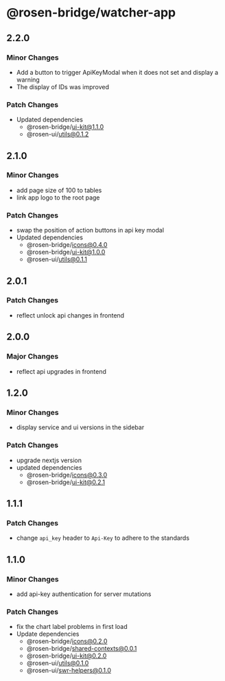 # @rosen-bridge/watcher-app

## 2.2.0

### Minor Changes

- Add a button to trigger ApiKeyModal when it does not set and display a warning
- The display of IDs was improved

### Patch Changes

- Updated dependencies
  - @rosen-bridge/ui-kit@1.1.0
  - @rosen-ui/utils@0.1.2

## 2.1.0

### Minor Changes

- add page size of 100 to tables
- link app logo to the root page

### Patch Changes

- swap the position of action buttons in api key modal
- Updated dependencies
  - @rosen-bridge/icons@0.4.0
  - @rosen-bridge/ui-kit@1.0.0
  - @rosen-ui/utils@0.1.1

## 2.0.1

### Patch Changes

- reflect unlock api changes in frontend

## 2.0.0

### Major Changes

- reflect api upgrades in frontend

## 1.2.0

### Minor Changes

- display service and ui versions in the sidebar

### Patch Changes

- upgrade nextjs version
- updated dependencies
  - @rosen-bridge/icons@0.3.0
  - @rosen-bridge/ui-kit@0.2.1

## 1.1.1

### Patch Changes

- change `api_key` header to `Api-Key` to adhere to the standards

## 1.1.0

### Minor Changes

- add api-key authentication for server mutations

### Patch Changes

- fix the chart label problems in first load
- Update dependencies
  - @rosen-bridge/icons@0.2.0
  - @rosen-bridge/shared-contexts@0.0.1
  - @rosen-bridge/ui-kit@0.2.0
  - @rosen-ui/utils@0.1.0
  - @rosen-ui/swr-helpers@0.1.0
